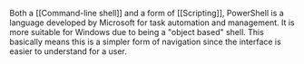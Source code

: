 Both a [[Command-line shell]] and a form of [[Scripting]], PowerShell is a language developed by Microsoft for task automation and management. It is more suitable for Windows due to being a "object based" shell. This basically means this is a simpler form of navigation since the interface is easier to understand for a user.